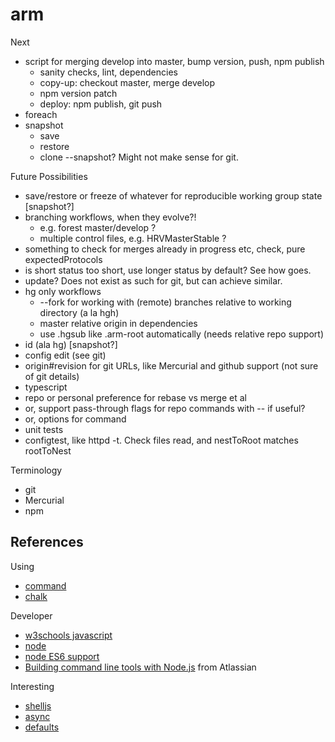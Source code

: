 # arm

Next
* script for merging develop into master, bump version, push, npm publish
  * sanity checks, lint, dependencies
  * copy-up: checkout master, merge develop
  * npm version patch
  * deploy: npm publish, git push
* foreach
* snapshot
  * save
  * restore
  * clone --snapshot? Might not make sense for git.

Future Possibilities
* save/restore or freeze of whatever for reproducible working group state [snapshot?]
* branching workflows, when they evolve?!
  * e.g. forest master/develop ?
  * multiple control files, e.g. HRVMasterStable ?
* something to check for merges already in progress etc, check, pure expectedProtocols
* is short status too short, use longer status by default? See how goes.
* update? Does not exist as such for git, but can achieve similar.
* hg only workflows
  * --fork for working with (remote) branches relative to working directory (a la hgh)
  * master relative origin in dependencies
  * use .hgsub like .arm-root automatically (needs relative repo support)
* id (ala hg) [snapshot?]
* config edit (see git)
* origin#revision for git URLs, like Mercurial and github support (not sure of git details)
* typescript
* repo or personal preference for rebase vs merge et al
*   or, support pass-through flags for repo commands with -- if useful?
*   or, options for command
* unit tests
* configtest, like httpd -t. Check files read, and nestToRoot matches rootToNest

Terminology
* git
* Mercurial
* npm

## References

Using
* [command](https://www.npmjs.com/package/commander)
* [chalk](https://github.com/sindresorhus/chalk)

Developer
* [w3schools javascript](http://www.w3schools.com/js/default.asp)
* [node](https://nodejs.org/docs/latest/api/index.html)
* [node ES6 support](http://node.green)
* [Building command line tools with Node.js](https://developer.atlassian.com/blog/2015/11/scripting-with-node/) from Atlassian

Interesting
* [shelljs](http://documentup.com/arturadib/shelljs#command-reference)
* [async](http://caolan.github.io/async/)
* [defaults](https://www.npmjs.com/package/defaults)
